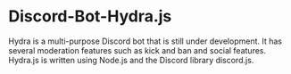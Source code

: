 # Discord-Bot-Hydra.js

Hydra is a multi-purpose Discord bot that is still under development.
It has several moderation features such as kick and ban and social features.
Hydra.js is written using Node.js and the Discord library discord.js.